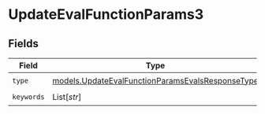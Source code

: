 # UpdateEvalFunctionParams3


## Fields

| Field                                                                                                      | Type                                                                                                       | Required                                                                                                   | Description                                                                                                |
| ---------------------------------------------------------------------------------------------------------- | ---------------------------------------------------------------------------------------------------------- | ---------------------------------------------------------------------------------------------------------- | ---------------------------------------------------------------------------------------------------------- |
| `type`                                                                                                     | [models.UpdateEvalFunctionParamsEvalsResponseType](../models/updateevalfunctionparamsevalsresponsetype.md) | :heavy_check_mark:                                                                                         | N/A                                                                                                        |
| `keywords`                                                                                                 | List[*str*]                                                                                                | :heavy_check_mark:                                                                                         | N/A                                                                                                        |